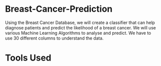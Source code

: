 # Breast-Cancer-Prediction
Using the Breast Cancer Database, we will create a classifier that can help diagnose patients and predict the likelihood of a breast cancer. We will use various Machine Learning Algorithms to analyse and predict. We have to use 30 different columns to understand the data.
    
# Tools Used 
    
